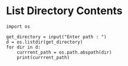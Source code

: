 # List Directory Contents

    import os

    get_directory = input("Enter path : ")
    d = os.listdir(get_directory)
    for dir in d:
        currrent_path = os.path.abspath(dir)
        print(currrent_path)
